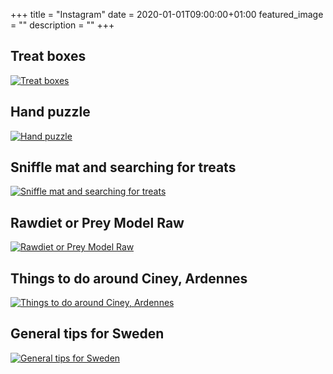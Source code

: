 +++
title =  "Instagram"
date = 2020-01-01T09:00:00+01:00
featured_image = ""
description = ""
+++

## Treat boxes
[![Treat boxes](/article_images/treat-boxes.jpeg)](../blog/treat-boxes/)

## Hand puzzle
[![Hand puzzle](/article_images/hand-puzzle.jpeg)](../blog/hand-puzzle/)

## Sniffle mat and searching for treats
[![Sniffle mat and searching for treats](/article_images/sniffle-mat.jpg)](../blog/sniffle-mat-and-searching-for-treats/)

## Rawdiet or Prey Model Raw
[![Rawdiet or Prey Model Raw](/article_images/prey-model-raw.jpeg)](../blog/rawdiet-or-prey-model-raw/)

## Things to do around Ciney, Ardennes
[![Things to do around Ciney, Ardennes](/article_images/ardennes.jpg)](../blog/things-to-do-around-ciney-ardennes/)

## General tips for Sweden
[![General tips for Sweden](/article_images/swedenTravel.jpg)](../blog/general-tips-for-sweden/)
